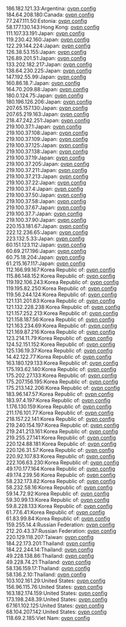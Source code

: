 186.182.121.33:Argentina: [ovpn config](vpn/186_182_121_33.ovpn)  
184.64.208.180:Canada: [ovpn config](vpn/184_64_208_180.ovpn)  
77.247.111.50:Estonia: [ovpn config](vpn/77_247_111_50.ovpn)  
58.177.130.143:Hong Kong: [ovpn config](vpn/58_177_130_143.ovpn)  
111.107.33.191:Japan: [ovpn config](vpn/111_107_33_191.ovpn)  
119.230.42.160:Japan: [ovpn config](vpn/119_230_42_160.ovpn)  
122.29.144.224:Japan: [ovpn config](vpn/122_29_144_224.ovpn)  
126.38.53.155:Japan: [ovpn config](vpn/126_38_53_155.ovpn)  
126.89.201.51:Japan: [ovpn config](vpn/126_89_201_51.ovpn)  
133.202.182.217:Japan: [ovpn config](vpn/133_202_182_217.ovpn)  
138.64.230.225:Japan: [ovpn config](vpn/138_64_230_225.ovpn)  
147.192.55.99:Japan: [ovpn config](vpn/147_192_55_99.ovpn)  
160.86.18.7:Japan: [ovpn config](vpn/160_86_18_7.ovpn)  
164.70.209.88:Japan: [ovpn config](vpn/164_70_209_88.ovpn)  
180.0.124.75:Japan: [ovpn config](vpn/180_0_124_75.ovpn)  
180.196.126.206:Japan: [ovpn config](vpn/180_196_126_206.ovpn)  
207.65.157.130:Japan: [ovpn config](vpn/207_65_157_130.ovpn)  
207.65.219.163:Japan: [ovpn config](vpn/207_65_219_163.ovpn)  
218.47.242.251:Japan: [ovpn config](vpn/218_47_242_251.ovpn)  
219.100.37.1:Japan: [ovpn config](vpn/219_100_37_1.ovpn)  
219.100.37.108:Japan: [ovpn config](vpn/219_100_37_108.ovpn)  
219.100.37.109:Japan: [ovpn config](vpn/219_100_37_109.ovpn)  
219.100.37.125:Japan: [ovpn config](vpn/219_100_37_125.ovpn)  
219.100.37.138:Japan: [ovpn config](vpn/219_100_37_138.ovpn)  
219.100.37.19:Japan: [ovpn config](vpn/219_100_37_19.ovpn)  
219.100.37.205:Japan: [ovpn config](vpn/219_100_37_205.ovpn)  
219.100.37.211:Japan: [ovpn config](vpn/219_100_37_211.ovpn)  
219.100.37.213:Japan: [ovpn config](vpn/219_100_37_213.ovpn)  
219.100.37.22:Japan: [ovpn config](vpn/219_100_37_22.ovpn)  
219.100.37.4:Japan: [ovpn config](vpn/219_100_37_4.ovpn)  
219.100.37.50:Japan: [ovpn config](vpn/219_100_37_50.ovpn)  
219.100.37.58:Japan: [ovpn config](vpn/219_100_37_58.ovpn)  
219.100.37.67:Japan: [ovpn config](vpn/219_100_37_67.ovpn)  
219.100.37.7:Japan: [ovpn config](vpn/219_100_37_7.ovpn)  
219.100.37.90:Japan: [ovpn config](vpn/219_100_37_90.ovpn)  
220.153.181.67:Japan: [ovpn config](vpn/220_153_181_67.ovpn)  
222.12.236.65:Japan: [ovpn config](vpn/222_12_236_65.ovpn)  
223.132.5.33:Japan: [ovpn config](vpn/223_132_5_33.ovpn)  
60.151.123.112:Japan: [ovpn config](vpn/60_151_123_112.ovpn)  
60.69.217.196:Japan: [ovpn config](vpn/60_69_217_196.ovpn)  
60.75.18.204:Japan: [ovpn config](vpn/60_75_18_204.ovpn)  
61.215.167.117:Japan: [ovpn config](vpn/61_215_167_117.ovpn)  
112.166.99.167:Korea Republic of: [ovpn config](vpn/112_166_99_167.ovpn)  
115.86.148.152:Korea Republic of: [ovpn config](vpn/115_86_148_152.ovpn)  
119.192.106.243:Korea Republic of: [ovpn config](vpn/119_192_106_243.ovpn)  
119.195.82.250:Korea Republic of: [ovpn config](vpn/119_195_82_250.ovpn)  
119.56.244.124:Korea Republic of: [ovpn config](vpn/119_56_244_124.ovpn)  
121.131.201.83:Korea Republic of: [ovpn config](vpn/121_131_201_83.ovpn)  
121.132.228.238:Korea Republic of: [ovpn config](vpn/121_132_228_238.ovpn)  
121.157.252.213:Korea Republic of: [ovpn config](vpn/121_157_252_213.ovpn)  
121.158.187.56:Korea Republic of: [ovpn config](vpn/121_158_187_56.ovpn)  
121.163.234.69:Korea Republic of: [ovpn config](vpn/121_163_234_69.ovpn)  
121.169.87.216:Korea Republic of: [ovpn config](vpn/121_169_87_216.ovpn)  
123.214.11.79:Korea Republic of: [ovpn config](vpn/123_214_11_79.ovpn)  
124.52.151.152:Korea Republic of: [ovpn config](vpn/124_52_151_152.ovpn)  
125.136.19.37:Korea Republic of: [ovpn config](vpn/125_136_19_37.ovpn)  
14.42.122.77:Korea Republic of: [ovpn config](vpn/14_42_122_77.ovpn)  
163.180.129.133:Korea Republic of: [ovpn config](vpn/163_180_129_133.ovpn)  
175.193.62.140:Korea Republic of: [ovpn config](vpn/175_193_62_140.ovpn)  
175.202.27.133:Korea Republic of: [ovpn config](vpn/175_202_27_133.ovpn)  
175.207.156.195:Korea Republic of: [ovpn config](vpn/175_207_156_195.ovpn)  
175.213.142.206:Korea Republic of: [ovpn config](vpn/175_213_142_206.ovpn)  
183.96.147.57:Korea Republic of: [ovpn config](vpn/183_96_147_57.ovpn)  
183.97.4.197:Korea Republic of: [ovpn config](vpn/183_97_4_197.ovpn)  
1.176.130.159:Korea Republic of: [ovpn config](vpn/1_176_130_159.ovpn)  
211.176.101.77:Korea Republic of: [ovpn config](vpn/211_176_101_77.ovpn)  
218.157.22.141:Korea Republic of: [ovpn config](vpn/218_157_22_141.ovpn)  
219.240.154.197:Korea Republic of: [ovpn config](vpn/219_240_154_197.ovpn)  
219.241.213.161:Korea Republic of: [ovpn config](vpn/219_241_213_161.ovpn)  
219.255.27.141:Korea Republic of: [ovpn config](vpn/219_255_27_141.ovpn)  
220.124.88.181:Korea Republic of: [ovpn config](vpn/220_124_88_181.ovpn)  
220.126.31.57:Korea Republic of: [ovpn config](vpn/220_126_31_57.ovpn)  
220.92.107.83:Korea Republic of: [ovpn config](vpn/220_92_107_83.ovpn)  
222.106.63.230:Korea Republic of: [ovpn config](vpn/222_106_63_230.ovpn)  
49.170.177.164:Korea Republic of: [ovpn config](vpn/49_170_177_164.ovpn)  
49.174.239.56:Korea Republic of: [ovpn config](vpn/49_174_239_56.ovpn)  
58.232.173.82:Korea Republic of: [ovpn config](vpn/58_232_173_82.ovpn)  
58.232.58.16:Korea Republic of: [ovpn config](vpn/58_232_58_16.ovpn)  
59.14.72.92:Korea Republic of: [ovpn config](vpn/59_14_72_92.ovpn)  
59.30.99.13:Korea Republic of: [ovpn config](vpn/59_30_99_13.ovpn)  
59.8.228.133:Korea Republic of: [ovpn config](vpn/59_8_228_133.ovpn)  
61.77.6.41:Korea Republic of: [ovpn config](vpn/61_77_6_41.ovpn)  
61.83.99.84:Korea Republic of: [ovpn config](vpn/61_83_99_84.ovpn)  
159.255.14.4:Russian Federation: [ovpn config](vpn/159_255_14_4.ovpn)  
212.20.43.37:Russian Federation: [ovpn config](vpn/212_20_43_37.ovpn)  
220.129.118.207:Taiwan: [ovpn config](vpn/220_129_118_207.ovpn)  
184.22.173.201:Thailand: [ovpn config](vpn/184_22_173_201.ovpn)  
184.22.244.14:Thailand: [ovpn config](vpn/184_22_244_14.ovpn)  
49.228.138.86:Thailand: [ovpn config](vpn/49_228_138_86.ovpn)  
49.228.74.21:Thailand: [ovpn config](vpn/49_228_74_21.ovpn)  
58.136.159.17:Thailand: [ovpn config](vpn/58_136_159_17.ovpn)  
58.136.2.10:Thailand: [ovpn config](vpn/58_136_2_10.ovpn)  
103.102.161.29:United States: [ovpn config](vpn/103_102_161_29.ovpn)  
156.96.115.76:United States: [ovpn config](vpn/156_96_115_76.ovpn)  
163.182.174.159:United States: [ovpn config](vpn/163_182_174_159.ovpn)  
173.198.248.39:United States: [ovpn config](vpn/173_198_248_39.ovpn)  
67.161.102.125:United States: [ovpn config](vpn/67_161_102_125.ovpn)  
68.104.207.142:United States: [ovpn config](vpn/68_104_207_142.ovpn)  
118.69.2.185:Viet Nam: [ovpn config](vpn/118_69_2_185.ovpn)  
